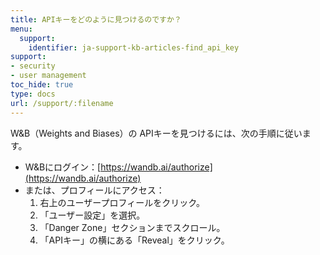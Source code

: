 ```yaml
---
title: APIキーをどのように見つけるのですか？
menu:
  support:
    identifier: ja-support-kb-articles-find_api_key
support:
- security
- user management
toc_hide: true
type: docs
url: /support/:filename
---
```


W&B（Weights and Biases）の APIキーを見つけるには、次の手順に従います。

- W&Bにログイン：[https://wandb.ai/authorize](https://wandb.ai/authorize)
- または、プロフィールにアクセス：
  1. 右上のユーザープロフィールをクリック。
  2. 「ユーザー設定」を選択。
  3. 「Danger Zone」セクションまでスクロール。
  4. 「APIキー」の横にある「Reveal」をクリック。